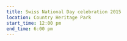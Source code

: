 ```yaml
---
title: Swiss National Day celebration 2015
location: Country Heritage Park
start_time: 12:00 pm
end_time: 6:00 pm
---
```

